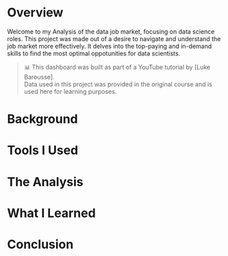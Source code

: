 # Overview
Welcome to my Analysis of the data job market, focusing on data science roles. This project was made out of a desire to navigate and understand the job market more effectively. It delves into the top-paying and in-demand skills to find the most optimal oppotunities for data scientists.

> 📊 This dashboard was built as part of a YouTube tutorial by [Luke Barousse].  
> Data used in this project was provided in the original course and is used here for learning purposes.

# Background



# Tools I Used

# The Analysis

# What I Learned

# Conclusion